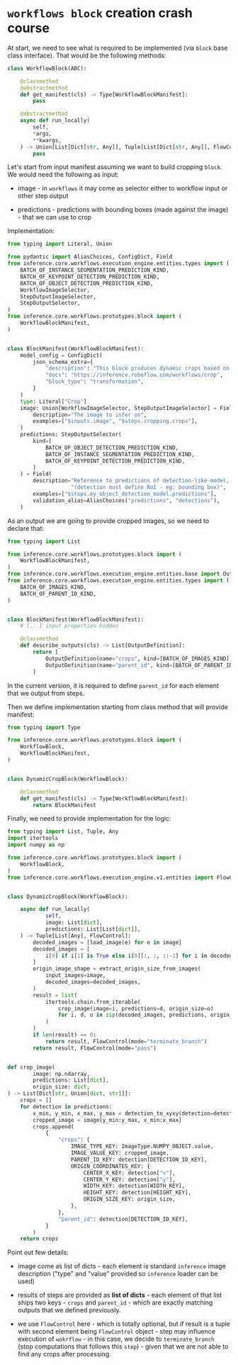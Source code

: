 # `workflows block` creation crash course

At start, we need to see what is required to be implemented (via `block` base class interface). That would
be the following methods:

```python
class WorkflowBlock(ABC):

    @classmethod
    @abstractmethod
    def get_manifest(cls) -> Type[WorkflowBlockManifest]:
        pass

    @abstractmethod
    async def run_locally(
        self,
        *args,
        **kwargs,
    ) -> Union[List[Dict[str, Any]], Tuple[List[Dict[str, Any]], FlowControl]]:
        pass
```

Let's start from input manifest assuming we want to build cropping `block`. We would need the following as
input:

- image - in `workflows` it may come as selector either to workflow input or other step output

- predictions - predictions with bounding boxes (made against the image) - that we can use to crop

Implementation:

```python
from typing import Literal, Union

from pydantic import AliasChoices, ConfigDict, Field
from inference.core.workflows.execution_engine.entities.types import (
    BATCH_OF_INSTANCE_SEGMENTATION_PREDICTION_KIND,
    BATCH_OF_KEYPOINT_DETECTION_PREDICTION_KIND,
    BATCH_OF_OBJECT_DETECTION_PREDICTION_KIND,
    WorkflowImageSelector,
    StepOutputImageSelector,
    StepOutputSelector,
)
from inference.core.workflows.prototypes.block import (
    WorkflowBlockManifest,
)


class BlockManifest(WorkflowBlockManifest):
    model_config = ConfigDict(
        json_schema_extra={
            "description": "This block produces dynamic crops based on detections from detections-based model.",
            "docs": "https://inference.roboflow.com/workflows/crop",
            "block_type": "transformation",
        }
    )
    type: Literal["Crop"]
    image: Union[WorkflowImageSelector, StepOutputImageSelector] = Field(
        description="The image to infer on",
        examples=["$inputs.image", "$steps.cropping.crops"],
    )
    predictions: StepOutputSelector(
        kind=[
            BATCH_OF_OBJECT_DETECTION_PREDICTION_KIND,
            BATCH_OF_INSTANCE_SEGMENTATION_PREDICTION_KIND,
            BATCH_OF_KEYPOINT_DETECTION_PREDICTION_KIND,
        ]
    ) = Field(
        description="Reference to predictions of detection-like model, that can be based of cropping "
                    "(detection must define RoI - eg: bounding box)",
        examples=["$steps.my_object_detection_model.predictions"],
        validation_alias=AliasChoices("predictions", "detections"),
    )
```

As an output we are going to provide cropped images, so we need to declare that:

```python
from typing import List

from inference.core.workflows.prototypes.block import (
    WorkflowBlockManifest,
)
from inference.core.workflows.execution_engine.entities.base import OutputDefinition
from inference.core.workflows.execution_engine.entities.types import (
    BATCH_OF_IMAGES_KIND,
    BATCH_OF_PARENT_ID_KIND,
)


class BlockManifest(WorkflowBlockManifest):
    # [...] input properties hidden

    @classmethod
    def describe_outputs(cls) -> List[OutputDefinition]:
        return [
            OutputDefinition(name="crops", kind=[BATCH_OF_IMAGES_KIND]),
            OutputDefinition(name="parent_id", kind=[BATCH_OF_PARENT_ID_KIND]),
        ]
```
In the current version, it is required to define `parent_id` for each element that we output from steps.

Then we define implementation starting from class method that will provide manifest:

```python
from typing import Type

from inference.core.workflows.prototypes.block import (
    WorkflowBlock,
    WorkflowBlockManifest,
)


class DynamicCropBlock(WorkflowBlock):

    @classmethod
    def get_manifest(cls) -> Type[WorkflowBlockManifest]:
        return BlockManifest
```

Finally, we need to provide implementation for the logic:

```python
from typing import List, Tuple, Any
import itertools
import numpy as np

from inference.core.workflows.prototypes.block import (
    WorkflowBlock,
)
from inference.core.workflows.execution_engine.v1.entities import FlowControl


class DynamicCropBlock(WorkflowBlock):

    async def run_locally(
            self,
            image: List[dict],
            predictions: List[List[dict]],
    ) -> Tuple[List[Any], FlowControl]:
        decoded_images = [load_image(e) for e in image]
        decoded_images = [
            i[0] if i[1] is True else i[0][:, :, ::-1] for i in decoded_images
        ]
        origin_image_shape = extract_origin_size_from_images(
            input_images=image,
            decoded_images=decoded_images,
        )
        result = list(
            itertools.chain.from_iterable(
                crop_image(image=i, predictions=d, origin_size=o)
                for i, d, o in zip(decoded_images, predictions, origin_image_shape)
            )
        )
        if len(result) == 0:
            return result, FlowControl(mode="terminate_branch")
        return result, FlowControl(mode="pass")


def crop_image(
        image: np.ndarray,
        predictions: List[dict],
        origin_size: dict,
) -> List[Dict[str, Union[dict, str]]]:
    crops = []
    for detection in predictions:
        x_min, y_min, x_max, y_max = detection_to_xyxy(detection=detection)
        cropped_image = image[y_min:y_max, x_min:x_max]
        crops.append(
            {
                "crops": {
                    IMAGE_TYPE_KEY: ImageType.NUMPY_OBJECT.value,
                    IMAGE_VALUE_KEY: cropped_image,
                    PARENT_ID_KEY: detection[DETECTION_ID_KEY],
                    ORIGIN_COORDINATES_KEY: {
                        CENTER_X_KEY: detection["x"],
                        CENTER_Y_KEY: detection["y"],
                        WIDTH_KEY: detection[WIDTH_KEY],
                        HEIGHT_KEY: detection[HEIGHT_KEY],
                        ORIGIN_SIZE_KEY: origin_size,
                    },
                },
                "parent_id": detection[DETECTION_ID_KEY],
            }
        )
    return crops
```

Point out few details:
- image come as list of dicts - each element is standard `inference` image description ("type" and "value" provided
so `inference` loader can be used)

- results of steps are provided as **list of dicts** - each element of that list ships two keys - `crops` 
and `parent_id` - which are exactly matching outputs that we defined previously.

- we use `FlowControl` here - which is totally optional, but if result is a tuple with second element being
`FlowControl` object - step may influence execution of `wokrflow` - in this case, we decide to `terminate_branch`
(stop computations that follows this `step`) - given that we are not able to find any crops after processing.